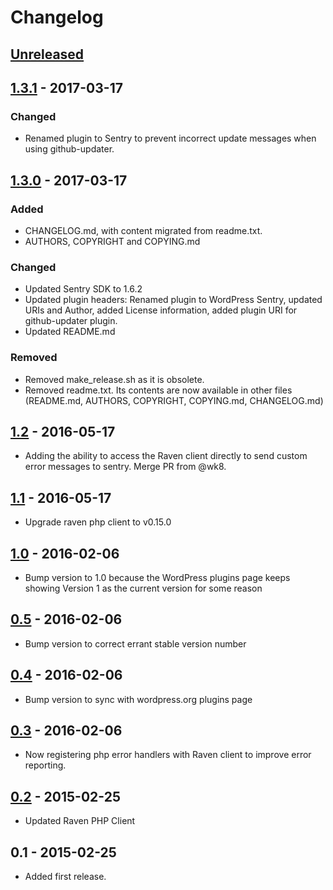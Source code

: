 # Changelog

## [Unreleased]

## [1.3.1] - 2017-03-17
### Changed
- Renamed plugin to Sentry to prevent incorrect update messages when using github-updater.

## [1.3.0] - 2017-03-17
### Added
- CHANGELOG.md, with content migrated from readme.txt.
- AUTHORS, COPYRIGHT and COPYING.md

### Changed
- Updated Sentry SDK to 1.6.2
- Updated plugin headers: Renamed plugin to WordPress Sentry, updated URIs and Author, added License information, added plugin URI for github-updater plugin.
- Updated README.md

### Removed
- Removed make_release.sh as it is obsolete.
- Removed readme.txt. Its contents are now available in other files (README.md, AUTHORS, COPYRIGHT, COPYING.md, CHANGELOG.md)

## [1.2] - 2016-05-17
- Adding the ability to access the Raven client directly to send custom error messages to sentry. Merge PR from @wk8.

## [1.1] - 2016-05-17
- Upgrade raven php client to v0.15.0

## [1.0] - 2016-02-06
- Bump version to 1.0 because the WordPress plugins page keeps showing Version 1 as the current version for some reason

## [0.5] - 2016-02-06
- Bump version to correct errant stable version number

## [0.4] - 2016-02-06
- Bump version to sync with wordpress.org plugins page

## [0.3] - 2016-02-06
- Now registering php error handlers with Raven client to improve error reporting.

## [0.2] - 2015-02-25
-  Updated Raven PHP Client

## 0.1 - 2015-02-25
- Added first release.


[Unreleased]: https://github.com/TheLeagueAU/wordpress-sentry/compare/v1.3.1...HEAD
[1.3.1]: https://github.com/TheLeagueAU/wordpress-sentry/compare/v1.3.0...v1.3.1
[1.3.0]: https://github.com/TheLeagueAU/wordpress-sentry/compare/v1.2...v1.3.0
[1.2]: https://github.com/TheLeagueAU/wordpress-sentry/compare/v1.1...v1.2
[1.1]: https://github.com/TheLeagueAU/wordpress-sentry/compare/v1.0...v1.1
[1.0]: https://github.com/TheLeagueAU/wordpress-sentry/compare/v0.5...v1.0
[0.5]: https://github.com/TheLeagueAU/wordpress-sentry/compare/v0.4...v0.5
[0.4]: https://github.com/TheLeagueAU/wordpress-sentry/compare/v0.3...v0.4
[0.3]: https://github.com/TheLeagueAU/wordpress-sentry/compare/v0.2...v0.3
[0.2]: https://github.com/TheLeagueAU/wordpress-sentry/compare/v0.1...v0.2
